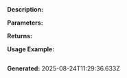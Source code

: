 
## 

**Description:** 

**Parameters:**


**Returns:** 

**Usage Example:**
```typescript

```

**Generated:** 2025-08-24T11:29:36.633Z
